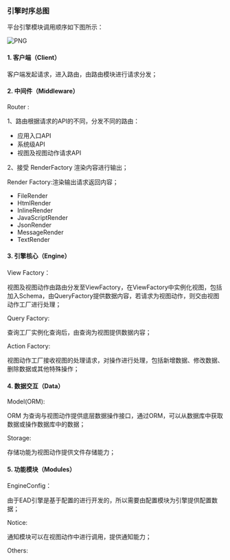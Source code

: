### 引擎时序总图

平台引擎模块调用顺序如下图所示：

![PNG](..\..\images\8.png)

#### 1. 客户端（Client）

客户端发起请求，进入路由，由路由模块进行请求分发；

#### 2. 中间件（Middleware）

Router : 

1、路由根据请求的API的不同，分发不同的路由：
 
 - 应用入口API
 - 系统级API
 - 视图及视图动作请求API

 2、接受 RenderFactory 渲染内容进行输出；

Render Factory:渲染输出请求返回内容；

- FileRender
- HtmlRender
- InlineRender
- JavaScriptRender
- JsonRender
- MessageRender
- TextRender

#### 3. 引擎核心（Engine）

View Factory：

视图及视图动作由路由分发至ViewFactory，在ViewFactory中实例化视图，包括加入Schema，由QueryFactory提供数据内容，若请求为视图动作，则交由视图动作工厂进行处理；

Query Factory:

查询工厂实例化查询后，由查询为视图提供数据内容；

Action Factory:

视图动作工厂接收视图的处理请求，对操作进行处理，包括新增数据、修改数据、删除数据或其他特殊操作；

#### 4. 数据交互（Data）

Model(ORM):

ORM 为查询与视图动作提供底层数据操作接口，通过ORM，可以从数据库中获取数据或操作数据库中的数据；

Storage:

存储功能为视图动作提供文件存储能力；

#### 5. 功能模块（Modules）

EngineConfig：

由于EAD引擎是基于配置的进行开发的，所以需要由配置模块为引擎提供配置数据；

Notice:

通知模块可以在视图动作中进行调用，提供通知能力；

Others:


